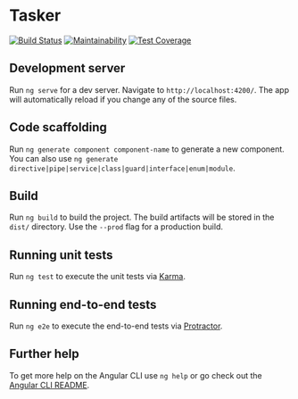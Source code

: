 # Tasker

[![Build Status](https://travis-ci.com/nodemonchik/tasker.svg?branch=master)](https://travis-ci.com/nodemonchik/tasker)
[![Maintainability](https://api.codeclimate.com/v1/badges/177698980d9abdeea46b/maintainability)](https://codeclimate.com/github/nodemonchik/tasker/maintainability)
[![Test Coverage](https://api.codeclimate.com/v1/badges/177698980d9abdeea46b/test_coverage)](https://codeclimate.com/github/nodemonchik/tasker/test_coverage)

## Development server

Run `ng serve` for a dev server. Navigate to `http://localhost:4200/`. The app will automatically reload if you change any of the source files.

## Code scaffolding

Run `ng generate component component-name` to generate a new component. You can also use `ng generate directive|pipe|service|class|guard|interface|enum|module`.

## Build

Run `ng build` to build the project. The build artifacts will be stored in the `dist/` directory. Use the `--prod` flag for a production build.

## Running unit tests

Run `ng test` to execute the unit tests via [Karma](https://karma-runner.github.io).

## Running end-to-end tests

Run `ng e2e` to execute the end-to-end tests via [Protractor](http://www.protractortest.org/).

## Further help

To get more help on the Angular CLI use `ng help` or go check out the [Angular CLI README](https://github.com/angular/angular-cli/blob/master/README.md).
